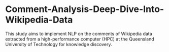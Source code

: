 # Comment-Analysis-Deep-Dive-Into-Wikipedia-Data
This study aims to implement NLP on the comments of Wikipedia data extracted from a high-performance computer (HPC) at the Queensland University of Technology for knowledge discovery.
